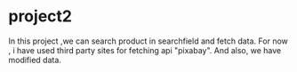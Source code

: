 # project2
In this project ,we can search product in searchfield and fetch data.
For now , i have used third party sites for fetching api "pixabay".
And also, we have modified data.
